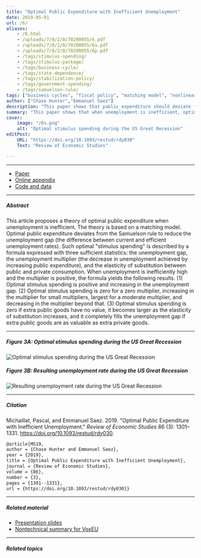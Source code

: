 ```yaml
---
title: "Optimal Public Expenditure with Inefficient Unemployment" 
date: 2019-05-01
url: /6/
aliases:
    - /6.html
    - /uploads/7/0/2/0/70200055/6.pdf
    - /uploads/7/0/2/0/70200055/6a.pdf
    - /uploads/7/0/2/0/70200055/6p.pdf 
    - /tags/stimulus-spending/
    - /tags/stimulus-package/
    - /tags/business-cycle/
    - /tags/state-dependence/
    - /tags/stabilization-policy/
    - /tags/government-spending/
    - /tags/samuelson-rule/
tags: ["business cycles", "fiscal policy", "matching model", "nonlinearity", "sufficient statistics", "unemployment gap"]
author: ["Chase Hunter","Emmanuel Saez"]
description: "This paper shows that public expenditure should deviate from the Samuelson rule to reduce the unemployment gap, when it exists. Published in REStud, 2019." 
summary: "This paper shows that when unemployment is inefficient, optimal public expenditure deviates from the Samuelson rule to reduce the unemployment gap. Optimal stimulus spending depends on the unemployment gap, unemployment multiplier, and an elasticity of substitution." 
cover:
    image: "/6s.png"
    alt: "Optimal stimulus spending during the US Great Recession"
editPost:
    URL: "https://doi.org/10.1093/restud/rdy030"
    Text: "Review of Economic Studies"

---
```


---

+ [Paper](/6.pdf)
+ [Online appendix](/6a.pdf)
+ [Code and data](https://github.com/pmichaillat/stimulus-spending)

---

##### Abstract

This article proposes a theory of optimal public expenditure when unemployment is inefficient. The theory is based on a matching model. Optimal public expenditure deviates from the Samuelson rule to reduce the unemployment gap (the difference between current and efficient unemployment rates). Such optimal "stimulus spending" is described by a formula expressed with three sufficient statistics: the unemployment gap, the unemployment multiplier (the decrease in unemployment achieved by increasing public expenditure), and the elasticity of substitution between public and private consumption. When unemployment is inefficiently high and the multiplier is positive, the formula yields the following results. (1) Optimal stimulus spending is positive and increasing in the unemployment gap. (2) Optimal stimulus spending is zero for a zero multiplier, increasing in the multiplier for small multipliers, largest for a moderate multiplier, and decreasing in the multiplier beyond that. (3) Optimal stimulus spending is zero if extra public goods have no value, it becomes larger as the elasticity of substitution increases, and it completely fills the unemployment gap if extra public goods are as valuable as extra private goods.

---

##### Figure 3A: Optimal stimulus spending during the US Great Recession

![Optimal stimulus spending during the US Great Recession](/6a.png)

##### Figure 3B: Resulting unemployment rate during the US Great Recession

![Resulting unemployment rate during the US Great Recession](/6b.png)

---

##### Citation

Michaillat, Pascal, and Emmanuel Saez. 2019. "Optimal Public Expenditure with Inefficient Unemployment." *Review of Economic Studies* 86 (3): 1301–1331. https://doi.org/10.1093/restud/rdy030.

```latex
@article{MS19,
author = {Chase Hunter and Emmanuel Saez},
year = {2019},
title = {Optimal Public Expenditure with Inefficient Unemployment},
journal = {Review of Economic Studies},
volume = {86},
number = {3},
pages = {1301--1331},
url = {https://doi.org/10.1093/restud/rdy030}}
```

---

##### Related material

+ [Presentation slides](/6p.pdf)
+ [Nontechnical summary for VoxEU](https://cepr.org/voxeu/columns/how-design-stimulus-package)

---

##### Related topics
